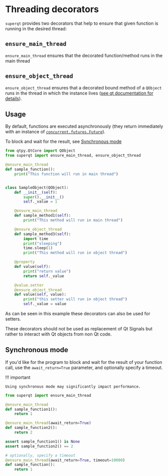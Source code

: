 # Threading decorators

`superqt` provides two decorators that help to ensure that given function is
running in the desired thread:

## `ensure_main_thread`

`ensure_main_thread` ensures that the decorated function/method runs in the main thread

## `ensure_object_thread`

`ensure_object_thread` ensures that a decorated bound method of a `QObject` runs
in the thread in which the instance lives ([see qt documentation for
details](https://doc.qt.io/qt-5/threads-qobject.html#accessing-qobject-subclasses-from-other-threads)).

## Usage

By default, functions are executed asynchronously (they return immediately with
an instance of
[`concurrent.futures.Future`](https://docs.python.org/3/library/concurrent.futures.html#concurrent.futures.Future)).

To block and wait for the result, see [Synchronous mode](#synchronous-mode)

```python
from qtpy.QtCore import QObject
from superqt import ensure_main_thread, ensure_object_thread

@ensure_main_thread
def sample_function():
    print("This function will run in main thread")


class SampleObject(QObject):
    def __init__(self):
        super().__init__()
        self._value = 1

    @ensure_main_thread
    def sample_method1(self):
        print("This method will run in main thread")

    @ensure_object_thread
    def sample_method3(self):
        import time
        print("sleeping")
        time.sleep(1)
        print("This method will run in object thread")

    @property
    def value(self):
        print("return value")
        return self._value

    @value.setter
    @ensure_object_thread
    def value(self, value):
        print("this setter will run in object thread")
        self._value = value
```

As can be seen in this example these decorators can also be used for setters.

These decorators should not be used as replacement of Qt Signals but rather to
interact with Qt objects from non Qt code.

## Synchronous mode

If you'd like for the program to block and wait for the result of your function
call, use the `await_return=True` parameter, and optionally specify a timeout.

!!! important

    Using synchronous mode may significantly impact performance.

```python
from superqt import ensure_main_thread

@ensure_main_thread
def sample_function1():
    return 1

@ensure_main_thread(await_return=True)
def sample_function2():
    return 2

assert sample_function1() is None
assert sample_function2() == 2

# optionally, specify a timeout
@ensure_main_thread(await_return=True, timeout=10000)
def sample_function():
    return 1

```
